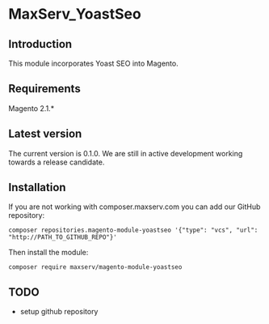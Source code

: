 # MaxServ_YoastSeo

## Introduction
This module incorporates Yoast SEO into Magento. 

## Requirements
Magento 2.1.*

## Latest version
The current version is 0.1.0. 
We are still in active development working towards a release candidate.

## Installation
If you are not working with composer.maxserv.com you can add our GitHub repository:

```composer repositories.magento-module-yoastseo '{"type": "vcs", "url": "http://PATH_TO_GITHUB_REPO"}'```

Then install the module:

```composer require maxserv/magento-module-yoastseo```

## TODO
- setup github repository
